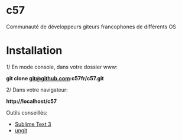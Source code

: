 # c57
Communauté de développeurs  giteurs francophones de différents OS

# Installation

1/ En mode console, dans votre dossier www:

**git clone git@github.com:c57fr/c57.git**

2/ Dans votre navigateur:

**http://localhost/c57**

Outils conseillés:
- [Sublime Text 3](https://www.sublimetext.com)
- [ungit](http://dbottiau.azurewebsites.net/utiliser-git-facilement-avec-ungit)
